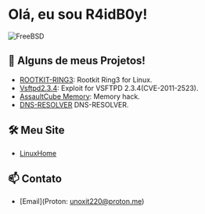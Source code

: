 # Olá, eu sou R4idB0y!

![FreeBSD](https://media2.giphy.com/media/v1.Y2lkPTc5MGI3NjExanN2Nmx6bHNkMHI1cjA2NGpleHU2NDR5cHV5NG9qODh6YmRidXgwNSZlcD12MV9pbnRlcm5hbF9naWZfYnlfaWQmY3Q9Zw/dDwicM3uFUqfC/giphy.webp)

## 🚀 Alguns de meus Projetos!

- [ROOTKIT-RING3](https://github.com/Uno13x/ROOTKIT-RING3): Rootkit Ring3 for Linux.
- [Vsftpd2.3.4](https://github.com/Uno13x/vsftpd2.3.4): Exploit for VSFTPD 2.3.4(CVE-2011-2523).
- [AssaultCube Memory](https://github.com/Uno13x/muniassaultcube): Memory hack.
- [DNS-RESOLVER](https://github.com/Uno13x/DNS-RESOLVER) DNS-RESOLVER.

## 🛠 Meu Site

- [LinuxHome](https://uno13x.github.io/linuxhome/)

## 📫 Contato

- [Email](Proton: unoxit220@proton.me)



